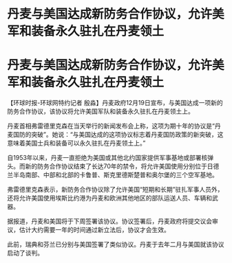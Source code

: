 # 丹麦与美国达成新防务合作协议，允许美军和装备永久驻扎在丹麦领土

# 丹麦与美国达成新防务合作协议，允许美军和装备永久驻扎在丹麦领土

【环球时报-环球网特约记者 殷淼】丹麦政府12月19日宣布，与美国达成一项新的防务合作协议，该协议将允许美国军队和装备永久驻扎在丹麦领土上。

丹麦首相弗雷德里克森在当天举行的新闻发布会上称，这项为期十年的协议是“丹麦国防的突破”。她说：“与美国达成的这项协议标志着丹麦国防政策的新突破，这意味着美国士兵和装备可以永久驻扎在丹麦领土上。”

自1953年以来，丹麦一直拒绝为美国或其他北约国家提供军事基地或部署核弹头。而新的防务合作协议结束了长达70年的禁令，将允许美国使用分别位于日德兰半岛南部、中部和北部的卡鲁普、斯克里德斯楚普和奥尔堡的三个空军基地。

弗雷德里克森表示，新防务合作协议除了允许美国“短期和长期”驻扎军事人员外，还将允许美国使用埃斯比约港为丹麦和欧洲其他地区的部队运送人员、车辆和武器。

据报道，丹麦和美国将于下周签署该协议。协议签署后，丹麦政府将提交议会审议，估计大约需要一年的时间通过新立法后，协议才会生效。

此前，瑞典和芬兰已分别与美国签署了类似协议。丹麦于去年二月与美国就该协议启动了谈判。

